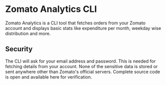 # Zomato Analytics CLI

Zomato Analytics is a CLI tool that fetches orders from your Zomato account and displays basic stats like expenditure per month, weekday wise distribution and more. 

## Security 

The CLI will ask for your email address and password. This is needed for fetching details from your account. None of the sensitive data is stored or sent anywhere other than Zomato's official servers. Complete source code is open and available here for verification. 